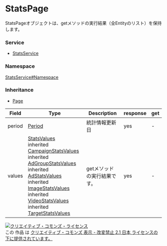 

# StatsPage

StatsPageオブジェクトは、getメソッドの実行結果（全Entityのリスト）を保持します。

### Service

+ [StatsService](../../services/StatsService.md)

### Namespace

[StatsService#Namespace](../../services/StatsService.md#namespace)

### Inheritance

+ [Page](../Common/Page.md)

| Field | Type | Description | response | get |
| ----- | ---- | ----------- | -------- | --------- |
| period | [Period](./Period.md) | 統計情報更新日 | yes | - | |
| values | [StatsValues](./StatsValues.md)<br>inherited [CampaignStatsValues](./CampaignStatsValues.md)<br>inherited [AdGroupStatsValues](./AdGroupStatsValues.md)<br>inherited [AdStatsValues](./AdStatsValues.md)<br>inherited [ImageStatsValues](./ImageStatsValues.md)<br>inherited [VideoStatsValues](./VideoStatsValues.md)<br>inherited [TargetStatsValues](./TargetStatsValues.md) | getメソッドの実行結果です。 | yes | - | |

<a rel="license" href="http://creativecommons.org/licenses/by-nd/2.1/jp/"><img alt="クリエイティブ・コモンズ・ライセンス" style="border-width:0" src="https://i.creativecommons.org/l/by-nd/2.1/jp/88x31.png" /></a><br />この 作品 は <a rel="license" href="http://creativecommons.org/licenses/by-nd/2.1/jp/">クリエイティブ・コモンズ 表示 - 改変禁止 2.1 日本 ライセンスの下に提供されています。</a>
